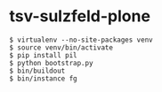tsv-sulzfeld-plone
==================

    $ virtualenv --no-site-packages venv
    $ source venv/bin/activate
    $ pip install pil
    $ python bootstrap.py
    $ bin/buildout
    $ bin/instance fg 
